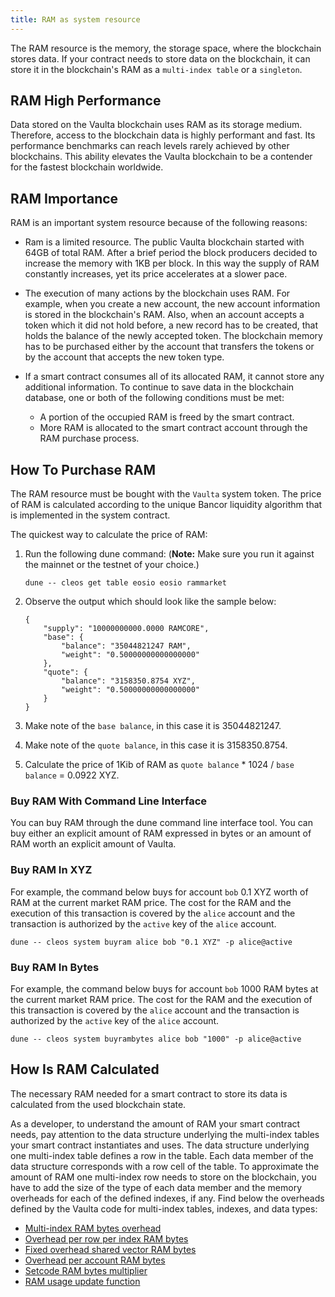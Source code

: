 ```yaml
---
title: RAM as system resource
---
```


The RAM resource is the memory, the storage space, where the blockchain stores data. If your contract needs to store data on the blockchain, it can store it in the blockchain's RAM as a `multi-index table` or a `singleton`.

## RAM High Performance

Data stored on the Vaulta blockchain uses RAM as its storage medium. Therefore, access to the blockchain data is highly performant and fast. Its performance benchmarks can reach levels rarely achieved by other blockchains. This ability elevates the Vaulta blockchain to be a contender for the fastest blockchain worldwide.

## RAM Importance

RAM is an important system resource because of the following reasons:

* Ram is a limited resource. The public Vaulta blockchain started with 64GB of total RAM. After a brief period the block producers decided to increase the memory with 1KB per block. In this way the supply of RAM constantly increases, yet its price accelerates at a slower pace.

* The execution of many actions by the blockchain uses RAM. For example, when you create a new account, the new account information is stored in the blockchain's RAM. Also, when an account accepts a token which it did not hold before, a new record has to be created, that holds the balance of the newly accepted token. The blockchain memory has to be purchased either by the account that transfers the tokens or by the account that accepts the new token type.

* If a smart contract consumes all of its allocated RAM, it cannot store any additional information. To continue to save data in the blockchain database, one or both of the following conditions must be met:

  * A portion of the occupied RAM is freed by the smart contract.
  * More RAM is allocated to the smart contract account through the RAM purchase process.

## How To Purchase RAM

The RAM resource must be bought with the `Vaulta` system token. The price of RAM is calculated according to the unique Bancor liquidity algorithm that is implemented in the system contract.

The quickest way to calculate the price of RAM:

1. Run the following dune command: (**Note:** Make sure you run it against the mainnet or the testnet of your choice.)

    ```shell
    dune -- cleos get table eosio eosio rammarket
    ```

2. Observe the output which should look like the sample below:  

    ```text
    {
        "supply": "10000000000.0000 RAMCORE",
        "base": {
            "balance": "35044821247 RAM",
            "weight": "0.50000000000000000"
        },
        "quote": {
            "balance": "3158350.8754 XYZ",
            "weight": "0.50000000000000000"
        }
    }
    ```

3. Make note of the `base balance`, in this case it is 35044821247.
4. Make note of the `quote balance`, in this case it is 3158350.8754.
5. Calculate the price of 1Kib of RAM as `quote balance` * 1024 / `base balance` = 0.0922 XYZ.

### Buy RAM With Command Line Interface

You can buy RAM through the dune command line interface tool. You can buy either an explicit amount of RAM expressed in bytes or an amount of RAM worth an explicit amount of Vaulta.

### Buy RAM In XYZ

For example, the command below buys for account `bob` 0.1 XYZ worth of RAM at the current market RAM price. The cost for the RAM and the execution of this transaction is covered by the `alice` account and the transaction is authorized by the `active` key of the `alice` account.

```shell
dune -- cleos system buyram alice bob "0.1 XYZ" -p alice@active
```

### Buy RAM In Bytes

For example, the command below buys for account `bob` 1000 RAM bytes at the current market RAM price. The cost for the RAM and the execution of this transaction is covered by the `alice` account and the transaction is authorized by the `active` key of the `alice` account.

```shell
dune -- cleos system buyrambytes alice bob "1000" -p alice@active
```

## How Is RAM Calculated

The necessary RAM needed for a smart contract to store its data is calculated from the used blockchain state.

As a developer, to understand the amount of RAM your smart contract needs, pay attention to the data structure underlying the multi-index tables your smart contract instantiates and uses. The data structure underlying one multi-index table defines a row in the table. Each data member of the data structure corresponds with a row cell of the table.
To approximate the amount of RAM one multi-index row needs to store on the blockchain, you have to add the size of the type of each data member and the memory overheads for each of the defined indexes, if any. Find below the overheads defined by the Vaulta code for multi-index tables, indexes, and data types:

* [Multi-index RAM bytes overhead](https://github.com/AntelopeIO/spring/blob/7254bab917a17bcc0d82d23d03f4173176150239/libraries/chain/include/eosio/chain/contract_table_objects.hpp#L242-L285)
* [Overhead per row per index RAM bytes](https://github.com/AntelopeIO/spring/blob/7254bab917a17bcc0d82d23d03f4173176150239/libraries/chain/include/eosio/chain/config.hpp#L114)
* [Fixed overhead shared vector RAM bytes](https://github.com/AntelopeIO/spring/blob/7254bab917a17bcc0d82d23d03f4173176150239/libraries/chain/include/eosio/chain/config.hpp#L113)
* [Overhead per account RAM bytes](https://github.com/AntelopeIO/spring/blob/7254bab917a17bcc0d82d23d03f4173176150239/libraries/chain/include/eosio/chain/config.hpp#L115)
* [Setcode RAM bytes multiplier](https://github.com/AntelopeIO/spring/blob/7254bab917a17bcc0d82d23d03f4173176150239/libraries/chain/include/eosio/chain/config.hpp#L116)
* [RAM usage update function](https://github.com/AntelopeIO/spring/blob/7254bab917a17bcc0d82d23d03f4173176150239/libraries/chain/apply_context.cpp#L734)
